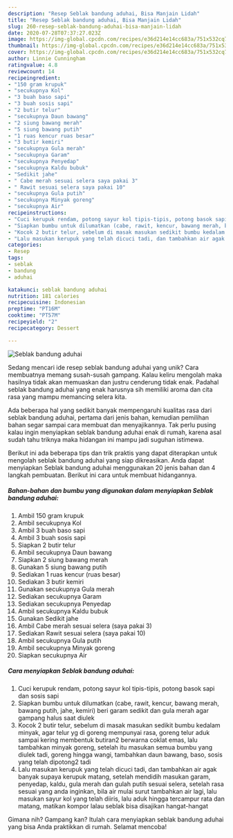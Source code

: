 ```yaml
---
description: "Resep Seblak bandung aduhai, Bisa Manjain Lidah"
title: "Resep Seblak bandung aduhai, Bisa Manjain Lidah"
slug: 260-resep-seblak-bandung-aduhai-bisa-manjain-lidah
date: 2020-07-28T07:37:27.023Z
image: https://img-global.cpcdn.com/recipes/e36d214e14cc683a/751x532cq70/seblak-bandung-aduhai-foto-resep-utama.jpg
thumbnail: https://img-global.cpcdn.com/recipes/e36d214e14cc683a/751x532cq70/seblak-bandung-aduhai-foto-resep-utama.jpg
cover: https://img-global.cpcdn.com/recipes/e36d214e14cc683a/751x532cq70/seblak-bandung-aduhai-foto-resep-utama.jpg
author: Linnie Cunningham
ratingvalue: 4.8
reviewcount: 14
recipeingredient:
- "150 gram krupuk"
- "secukupnya Kol"
- "3 buah baso sapi"
- "3 buah sosis sapi"
- "2 butir telur"
- "secukupnya Daun bawang"
- "2 siung bawang merah"
- "5 siung bawang putih"
- "1 ruas kencur ruas besar"
- "3 butir kemiri"
- "secukupnya Gula merah"
- "secukupnya Garam"
- "secukupnya Penyedap"
- "secukupnya Kaldu bubuk"
- "Sedikit jahe"
- " Cabe merah sesuai selera saya pakai 3"
- " Rawit sesuai selera saya pakai 10"
- "secukupnya Gula putih"
- "secukupnya Minyak goreng"
- "secukupnya Air"
recipeinstructions:
- "Cuci kerupuk rendam, potong sayur kol tipis-tipis, potong basok sapi dan sosis sapi"
- "Siapkan bumbu untuk dilumatkan (cabe, rawit, kencur, bawang merah, bawang putih, jahe, kemiri) beri garam sedikit dan gula merah agar gampang halus saat diulek"
- "Kocok 2 butir telur, sebelum di masak masukan sedikit bumbu kedalam minyak, agar telur yg di goreng mempunyai rasa, goreng telur aduk sampai kering membentuk butiran2 berwarna coklat emas, lalu tambahkan minyak goreng, setelah itu masukan semua bumbu yang diulek tadi, goreng hingga wangi, tambahkan daun bawang, baso, sosis yang telah dipotong2 tadi"
- "Lalu masukan kerupuk yang telah dicuci tadi, dan tambahkan air agak banyak supaya kerupuk matang, setelah mendidih masukan garam, penyedap, kaldu, gula merah dan gulah putih sesuai selera, setelah rasa sesuai yang anda inginkan, bila air mulai surut tambahkan air lagi, lalu masukan sayur kol yang telah diiris, lalu aduk hingga tercampur rata dan matang, matikan kompor lalau seblak bisa disajikan hangat-hangat"
categories:
- Resep
tags:
- seblak
- bandung
- aduhai

katakunci: seblak bandung aduhai 
nutrition: 181 calories
recipecuisine: Indonesian
preptime: "PT16M"
cooktime: "PT57M"
recipeyield: "2"
recipecategory: Dessert

---
```



![Seblak bandung aduhai](https://img-global.cpcdn.com/recipes/e36d214e14cc683a/751x532cq70/seblak-bandung-aduhai-foto-resep-utama.jpg)

Sedang mencari ide resep seblak bandung aduhai yang unik? Cara membuatnya memang susah-susah gampang. Kalau keliru mengolah maka hasilnya tidak akan memuaskan dan justru cenderung tidak enak. Padahal seblak bandung aduhai yang enak harusnya sih memiliki aroma dan cita rasa yang mampu memancing selera kita.



Ada beberapa hal yang sedikit banyak mempengaruhi kualitas rasa dari seblak bandung aduhai, pertama dari jenis bahan, kemudian pemilihan bahan segar sampai cara membuat dan menyajikannya. Tak perlu pusing kalau ingin menyiapkan seblak bandung aduhai enak di rumah, karena asal sudah tahu triknya maka hidangan ini mampu jadi suguhan istimewa.


Berikut ini ada beberapa tips dan trik praktis yang dapat diterapkan untuk mengolah seblak bandung aduhai yang siap dikreasikan. Anda dapat menyiapkan Seblak bandung aduhai menggunakan 20 jenis bahan dan 4 langkah pembuatan. Berikut ini cara untuk membuat hidangannya.

<!--inarticleads1-->

##### Bahan-bahan dan bumbu yang digunakan dalam menyiapkan Seblak bandung aduhai:

1. Ambil 150 gram krupuk
1. Ambil secukupnya Kol
1. Ambil 3 buah baso sapi
1. Ambil 3 buah sosis sapi
1. Siapkan 2 butir telur
1. Ambil secukupnya Daun bawang
1. Siapkan 2 siung bawang merah
1. Gunakan 5 siung bawang putih
1. Sediakan 1 ruas kencur (ruas besar)
1. Sediakan 3 butir kemiri
1. Gunakan secukupnya Gula merah
1. Sediakan secukupnya Garam
1. Sediakan secukupnya Penyedap
1. Ambil secukupnya Kaldu bubuk
1. Gunakan Sedikit jahe
1. Ambil  Cabe merah sesuai selera (saya pakai 3)
1. Sediakan  Rawit sesuai selera (saya pakai 10)
1. Ambil secukupnya Gula putih
1. Ambil secukupnya Minyak goreng
1. Siapkan secukupnya Air




<!--inarticleads2-->

##### Cara menyiapkan Seblak bandung aduhai:

1. Cuci kerupuk rendam, potong sayur kol tipis-tipis, potong basok sapi dan sosis sapi
1. Siapkan bumbu untuk dilumatkan (cabe, rawit, kencur, bawang merah, bawang putih, jahe, kemiri) beri garam sedikit dan gula merah agar gampang halus saat diulek
1. Kocok 2 butir telur, sebelum di masak masukan sedikit bumbu kedalam minyak, agar telur yg di goreng mempunyai rasa, goreng telur aduk sampai kering membentuk butiran2 berwarna coklat emas, lalu tambahkan minyak goreng, setelah itu masukan semua bumbu yang diulek tadi, goreng hingga wangi, tambahkan daun bawang, baso, sosis yang telah dipotong2 tadi
1. Lalu masukan kerupuk yang telah dicuci tadi, dan tambahkan air agak banyak supaya kerupuk matang, setelah mendidih masukan garam, penyedap, kaldu, gula merah dan gulah putih sesuai selera, setelah rasa sesuai yang anda inginkan, bila air mulai surut tambahkan air lagi, lalu masukan sayur kol yang telah diiris, lalu aduk hingga tercampur rata dan matang, matikan kompor lalau seblak bisa disajikan hangat-hangat




Gimana nih? Gampang kan? Itulah cara menyiapkan seblak bandung aduhai yang bisa Anda praktikkan di rumah. Selamat mencoba!
